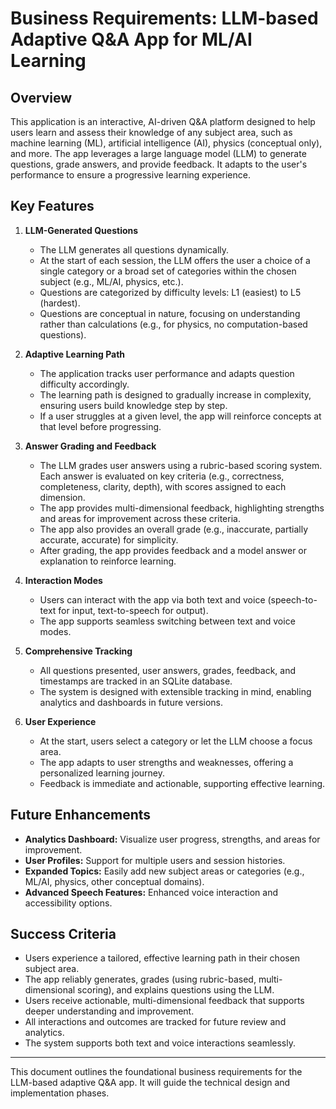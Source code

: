 # Business Requirements: LLM-based Adaptive Q&A App for ML/AI Learning

## Overview
This application is an interactive, AI-driven Q&A platform designed to help users learn and assess their knowledge of any subject area, such as machine learning (ML), artificial intelligence (AI), physics (conceptual only), and more. The app leverages a large language model (LLM) to generate questions, grade answers, and provide feedback. It adapts to the user's performance to ensure a progressive learning experience.

## Key Features

1. **LLM-Generated Questions**
   - The LLM generates all questions dynamically.
   - At the start of each session, the LLM offers the user a choice of a single category or a broad set of categories within the chosen subject (e.g., ML/AI, physics, etc.).
   - Questions are categorized by difficulty levels: L1 (easiest) to L5 (hardest).
   - Questions are conceptual in nature, focusing on understanding rather than calculations (e.g., for physics, no computation-based questions).

2. **Adaptive Learning Path**
   - The application tracks user performance and adapts question difficulty accordingly.
   - The learning path is designed to gradually increase in complexity, ensuring users build knowledge step by step.
   - If a user struggles at a given level, the app will reinforce concepts at that level before progressing.

3. **Answer Grading and Feedback**
   - The LLM grades user answers using a rubric-based scoring system. Each answer is evaluated on key criteria (e.g., correctness, completeness, clarity, depth), with scores assigned to each dimension.
   - The app provides multi-dimensional feedback, highlighting strengths and areas for improvement across these criteria.
   - The app also provides an overall grade (e.g., inaccurate, partially accurate, accurate) for simplicity.
   - After grading, the app provides feedback and a model answer or explanation to reinforce learning.

4. **Interaction Modes**
   - Users can interact with the app via both text and voice (speech-to-text for input, text-to-speech for output).
   - The app supports seamless switching between text and voice modes.

5. **Comprehensive Tracking**
   - All questions presented, user answers, grades, feedback, and timestamps are tracked in an SQLite database.
   - The system is designed with extensible tracking in mind, enabling analytics and dashboards in future versions.

6. **User Experience**
   - At the start, users select a category or let the LLM choose a focus area.
   - The app adapts to user strengths and weaknesses, offering a personalized learning journey.
   - Feedback is immediate and actionable, supporting effective learning.

## Future Enhancements
- **Analytics Dashboard:** Visualize user progress, strengths, and areas for improvement.
- **User Profiles:** Support for multiple users and session histories.
- **Expanded Topics:** Easily add new subject areas or categories (e.g., ML/AI, physics, other conceptual domains).
- **Advanced Speech Features:** Enhanced voice interaction and accessibility options.

## Success Criteria
- Users experience a tailored, effective learning path in their chosen subject area.
- The app reliably generates, grades (using rubric-based, multi-dimensional scoring), and explains questions using the LLM.
- Users receive actionable, multi-dimensional feedback that supports deeper understanding and improvement.
- All interactions and outcomes are tracked for future review and analytics.
- The system supports both text and voice interactions seamlessly.

---
This document outlines the foundational business requirements for the LLM-based adaptive Q&A app. It will guide the technical design and implementation phases.
